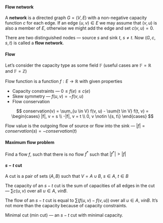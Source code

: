 #### Flow network

A **network** is a directed graph $G = (V, E)$ with a non-negative capacity function $c$ for each edge. If an edge $(u, v) \in E$ we may assume that $(v, u)$ is also a member of $E$, otherwise we might add the edge and set $c(v, u) = 0$.

There are two distinguished nodes — source $s$ and sink $t$, $s \neq t$. Now $(G, c, s, t)$ is called a **flow network**.

#### Flow

Let’s consider the capacity type as some field $\mathbb{F}$ (useful cases are $\mathbb{F} = \mathbb{R}$ and $\mathbb{F} = \mathbb{Z}$) 

Flow function is a function $f: E \rightarrow \mathbb{R}$ with given properties
- Capacity constraints — $0 \leq f(e) \leq c(e)$
- Skew symmetry — $f(u, v) = -f(v, u)$
- Flow conservation

$$
    conservation(v) = \sum_{u \in V} f(v, u) - \sum{t \in V} f(t, v) = \begin{cases}
    |f|, v = s \\
    -|f|, v = t \\
    0, v \notin \{s, t\}
    \end{cases}
$$

Flow value is the outgoing flow of source or flow into the sink — $|f| = conservation(s) = -conservation(t)$

#### Maximum flow problem

Find a flow $f$, such that there is no flow $f^*$ such that $|f^*| > |f|$

#### $s-t$ cut

A cut is a pair of sets $(A, B)$ such that $V = A \cup B$, $s \in A$, $t \in B$

The capacity of an $s-t$ cut is the sum of capacities of all edges in the cut — $\sum c(u, v)$ over all $u \in A$, $v in B$.

The flow of an $s-t$ cut is equal to $\sum \left( f(u, v) - f(v, u) \right)$ over all $u \in A$, $v in B$. It’s not more than the capacity because of capacity constraints.

Minimal cut (min cut) — an $s-t$ cut with minimal capacity.
